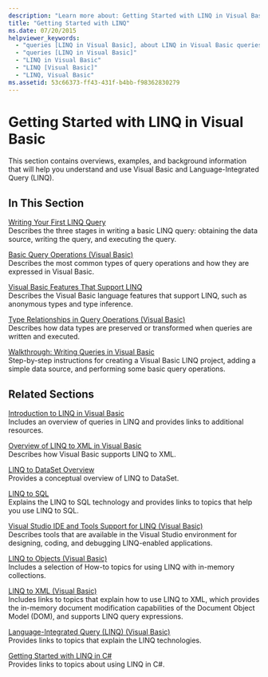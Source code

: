 ```yaml
---
description: "Learn more about: Getting Started with LINQ in Visual Basic"
title: "Getting Started with LINQ"
ms.date: 07/20/2015
helpviewer_keywords: 
  - "queries [LINQ in Visual Basic], about LINQ in Visual Basic queries"
  - "queries [LINQ in Visual Basic]"
  - "LINQ in Visual Basic"
  - "LINQ [Visual Basic]"
  - "LINQ, Visual Basic"
ms.assetid: 53c66373-ff43-431f-b4bb-f98362830279
---
```

# Getting Started with LINQ in Visual Basic

This section contains overviews, examples, and background information that will help you understand and use Visual Basic and Language-Integrated Query (LINQ).  
  
## In This Section  

 [Writing Your First LINQ Query](writing-your-first-linq-query.md)  
 Describes the three stages in writing a basic LINQ query: obtaining the data source, writing the query, and executing the query.  
  
 [Basic Query Operations (Visual Basic)](basic-query-operations.md)  
 Describes the most common types of query operations and how they are expressed in Visual Basic.  
  
 [Visual Basic Features That Support LINQ](features-that-support-linq.md)  
 Describes the Visual Basic language features that support LINQ, such as anonymous types and type inference.  
  
 [Type Relationships in Query Operations (Visual Basic)](type-relationships-in-query-operations.md)  
 Describes how data types are preserved or transformed when queries are written and executed.  
  
 [Walkthrough: Writing Queries in Visual Basic](walkthrough-writing-queries.md)  
 Step-by-step instructions for creating a Visual Basic LINQ project, adding a simple data source, and performing some basic query operations.  
  
## Related Sections  

 [Introduction to LINQ in Visual Basic](../../language-features/linq/introduction-to-linq.md)  
 Includes an overview of queries in LINQ and provides links to additional resources.  
  
 [Overview of LINQ to XML in Visual Basic](../../language-features/xml/overview-of-linq-to-xml.md)  
 Describes how Visual Basic supports LINQ to XML.  
  
 [LINQ to DataSet Overview](../../../../framework/data/adonet/linq-to-dataset-overview.md)  
 Provides a conceptual overview of LINQ to DataSet.  
  
 [LINQ to SQL](../../../../framework/data/adonet/sql/linq/index.md)  
 Explains the LINQ to SQL technology and provides links to topics that help you use LINQ to SQL.  
  
 [Visual Studio IDE and Tools Support for LINQ (Visual Basic)](visual-studio-ide-and-tools-support-for-linq.md)  
 Describes tools that are available in the Visual Studio environment for designing, coding, and debugging LINQ-enabled applications.  
  
 [LINQ to Objects (Visual Basic)](linq-to-objects.md)  
 Includes a selection of How-to topics for using LINQ with in-memory collections.  
  
 [LINQ to XML (Visual Basic)](../../../../standard/linq/linq-xml-overview.md)  
 Includes links to topics that explain how to use LINQ to XML, which provides the in-memory document modification capabilities of the Document Object Model (DOM), and supports LINQ query expressions.  
  
 [Language-Integrated Query (LINQ) (Visual Basic)](index.md)  
 Provides links to topics that explain the LINQ technologies.  
  
 [Getting Started with LINQ in C#](../../../../csharp/linq/index.md)  
 Provides links to topics about using LINQ in C#.
